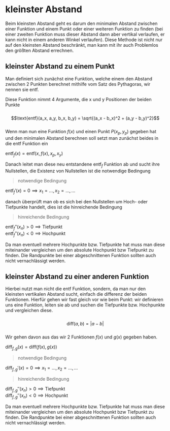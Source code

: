 # kleinster Abstand

Beim kleinsten Abstand geht es darum den minimalen Abstand zwischen einer Funktion und einem Punkt oder einer weiteren Funktion zu finden (bei einer zweiten Funktion muss dieser Abstand dann aber vertikal verlaufen, er kann nicht in einem anderen Winkel verlaufen). Diese Methode ist nicht nur auf den kleinsten Abstand beschränkt, man kann mit ihr auch Problemlos den größten Abstand errechnen.

## kleinster Abstand zu einem Punkt

Man definiert sich zunächst eine Funktion, welche einem den Abstand zwischen 2 Punkten berechnet mithilfe vom Satz des Pythagoras, wir nennen sie $\text{entf}$.

Diese Funktion nimmt 4 Argumente, die x und y Positionen der beiden Punkte
<br />
<br />
$$\text{entf}(a_x, a_y, b_x, b_y) = \sqrt{(a_x - b_x)^2 + (a_y - b_y)^2}$$
<br />
Wenn man nun eine Funktion $f(x)$ und einen Punkt $P(x_p, y_p)$ gegeben hat und den minimalen Abstand berechnen soll setzt man zunächst beides in die $\text{entf}$ Funktion ein

$\text{entf}_f(x) = \text{entf}(x, f(x), x_p, x_y)$

Danach leitet man diese neu entstandene $\text{entf}_f$ Funktion ab und sucht ihre Nullstellen, die Existenz von Nullstellen ist die notwendige Bedingung

> notwendige Bedingung

$\text{entf}_f'(x) = 0 \implies x_1 = ..., x_2 = ..., ...$

danach überprüft man ob es sich bei den Nullstellen um Hoch- oder Tiefpunkte handelt, dies ist die hinreichende Bedingung

> hinreichende Bedingung

$\text{entf}_f''(x_n) > 0 \implies \text{Tiefpunkt}$<br />
$\text{entf}_f''(x_n) < 0 \implies \text{Hochpunkt}$

Da man eventuell mehrere Hochpunkte bzw. Tiefpunkte hat muss man diese miteinander vergleichen um den absolute Hochpunkt bzw Tiefpunkt zu finden. Die Randpunkte bei einer abgeschnittenen Funktion sollten auch nicht vernachlässigt werden.

## kleinster Abstand zu einer anderen Funktion

Hierbei nutzt man nicht die $\text{entf}$ Funktion, sondern, da man nur den kleinsten vertikalen Abstand sucht, einfach die differenz der beiden Funktionen. Hierfür gehen wir fast gleich vor wie beim Punkt: wir definieren uns eine Funktion, leiten sie ab und suchen die Tiefpunkte bzw. Hochpunkte und vergleichen diese.
<br />
<br />
$$\text{diff}(a, b) = |a-b|$$
<br />
Wir gehen davon aus das wir 2 Funktionen $f(x)$ und $g(x)$ gegeben haben.

$\text{diff}_{f, g}(x) = \text{diff}(f(x), g(x))$

> notwendige Bedingung

$\text{diff}_{f, g}'(x) = 0 \implies x_1 = ..., x_2 = ..., ...$

> hinreichende Bedingung

$\text{diff}_{f, g}''(x_n) > 0 \implies \text{Tiefpunkt}$<br />
$\text{diff}_{f, g}''(x_n) < 0 \implies \text{Hochpunkt}$

Da man eventuell mehrere Hochpunkte bzw. Tiefpunkte hat muss man diese miteinander vergleichen um den absolute Hochpunkt bzw Tiefpunkt zu finden. Die Randpunkte bei einer abgeschnittenen Funktion sollten auch nicht vernachlässigt werden.
